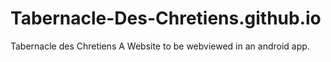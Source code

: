 # Tabernacle-Des-Chretiens.github.io
Tabernacle des Chretiens
A Website to be webviewed in an android app.
